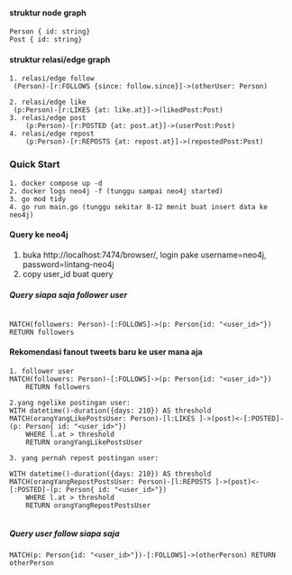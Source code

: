 

#### struktur node graph
```
Person { id: string}
Post { id: string}

```

#### struktur relasi/edge graph
```
1. relasi/edge follow
 (Person)-[r:FOLLOWS {since: follow.since}]->(otherUser: Person)

2. relasi/edge like
 (p:Person)-[r:LIKES {at: like.at}]->(likedPost:Post)
3. relasi/edge post 
    (p:Person)-[r:POSTED {at: post.at}]->(userPost:Post)
4. relasi/edge repost
    (p:Person)-[r:REPOSTS {at: repost.at}]->(repostedPost:Post)
```

### Quick Start
```
1. docker compose up -d 
2. docker logs neo4j -f (tunggu sampai neo4j started)
3. go mod tidy
4. go run main.go (tunggu sekitar 8-12 menit buat insert data ke neo4j)
```

#### Query ke neo4j
1. buka http://localhost:7474/browser/, login pake username=neo4j, password=lintang-neo4j
2. copy user_id buat query

##### Query siapa saja follower user
```

MATCH(followers: Person)-[:FOLLOWS]->(p: Person{id: "<user_id>"}) RETURN followers
```

#### Rekomendasi fanout tweets baru ke user mana aja
```
1. follower user
MATCH(followers: Person)-[:FOLLOWS]->(p: Person{id: "<user_id>"})
    RETURN followers

2.yang ngelike postingan user: 
WITH datetime()-duration({days: 210}) AS threshold
MATCH(orangYangLikePostsUser: Person)-[l:LIKES ]->(post)<-[:POSTED]-(p: Person{ id: "<user_id>"}) 
    WHERE l.at > threshold
    RETURN orangYangLikePostsUser

3. yang pernah repost postingan user:

WITH datetime()-duration({days: 210}) AS threshold
MATCH(orangYangRepostPostsUser: Person)-[l:REPOSTS ]->(post)<-[:POSTED]-(p: Person{ id: "<user_id>"}) 
    WHERE l.at > threshold
    RETURN orangYangRepostPostsUser


```



##### Query user follow siapa saja
```
MATCH(p: Person{id: "<user_id>"})-[:FOLLOWS]->(otherPerson) RETURN otherPerson
```

